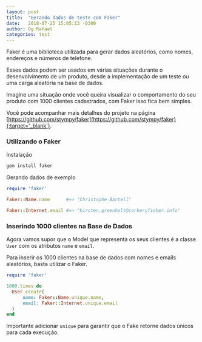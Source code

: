 ```yaml
---
layout: post
title:  "Gerando dados de teste com Faker"
date:   2018-07-25 15:05:13 -0300
author: Og Rafael
categories: test
---
```


Faker é uma biblioteca utilizada para gerar dados aleatórios, como nomes, endereços e números de telefone.

Esses dados podem ser usados em várias situações durante o desenvolvimento de um produto, desde a implementação de um teste ou uma carga aleatória na base de dados.

Imagine uma situação onde você queira visualizar o comportamento do seu produto com 1000 clientes cadastrados, com Faker isso fica bem simples.

Você pode acompanhar mais detalhes do projeto na página [https://github.com/stympy/faker](https://github.com/stympy/faker){:target='_blank'}.

### Utilizando o Faker

Instalação

```bash
gem install faker
```

Gerando dados de exemplo

```ruby
require 'faker'

Faker::Name.name      #=> "Christophe Bartell"

Faker::Internet.email #=> "kirsten.greenholt@corkeryfisher.info"
```

### Inserindo 1000 clientes na Base de Dados

Agora vamos supor que o Model que representa os seus clientes é a classe `User` com os atributos `name` e `email`.

Para inserir os 1000 clientes na base de dados com nomes e emails aleatórios, basta utilizar o Faker.

```ruby
require 'faker'

1000.times do
  User.create(
      name: Faker::Name.unique.name,
      email: Faker::Internet.unique.email
  )
end
```

Importante adicionar `unique` para garantir que o Fake retorne dados únicos para cada execução.
